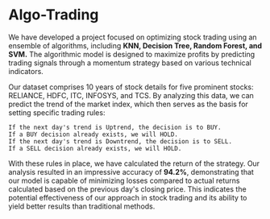 # Algo-Trading
We have developed a project focused on optimizing stock trading using an ensemble of algorithms, including **KNN, Decision Tree, Random Forest, and SVM.** The algorithmic model is designed to maximize profits by predicting trading signals through a momentum strategy based on various technical indicators.

Our dataset comprises 10 years of stock details for five prominent stocks: RELIANCE, HDFC, ITC, INFOSYS, and TCS. By analyzing this data, we can predict the trend of the market index, which then serves as the basis for setting specific trading rules:

    If the next day's trend is Uptrend, the decision is to BUY.
    If a BUY decision already exists, we will HOLD.
    If the next day's trend is Downtrend, the decision is to SELL.
    If a SELL decision already exists, we will HOLD.

With these rules in place, we have calculated the return of the strategy. Our analysis resulted in an impressive accuracy of **94.2%**, demonstrating that our model is capable of minimizing losses compared to actual returns calculated based on the previous day's closing price. This indicates the potential effectiveness of our approach in stock trading and its ability to yield better results than traditional methods.
